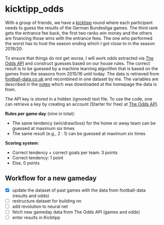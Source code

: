 # kicktipp_odds
With a group of friends, we have a [kicktipp](https://www.kicktipp.de/) round where each participant needs to guess the results of the German Bundesliga games. The third rank gets the entrance fee back, the first two ranks win money and the others are financing those wins with the entrance fees. The one who performed the worst has to host the season ending which I got close to in the season 2019/20.

To ensure that things do not get worse, I will work odds extracted via [The Odds API](https://the-odds-api.com/) and construct guesses based on our house rules. The correct result is to be guessed by a machine learning algorithm that is based on the games from the seasons from 2015/16 until today. The data is retrieved from [football-data.co.uk](http://www.football-data.co.uk/germanym.php) and recombined in one dataset by me. The variables are described in the [notes](http://www.football-data.co.uk/notes.txt) which was downloaded at the homepage the data is from.

The API key is stored in a hidden (ignored) text file. To use the code, one can retrieve a key by creating an account (Starter for free) at [The Odds API](https://the-odds-api.com/).

**Rules per game day** (nine in total):
- The same tendency (win/draw/loss) for the home or away team can be guessed at maximum six times
- The same result (e.g., 2 : 1) can be guessed at maximum six times

**Scoring system**:
- Correct tendency + correct goals per team: 3 points
- Correct tendency: 1 point
- Else, 0 points

## Workflow for a new gameday
- [x] update the dataset of past games with the data from football-data (results and odds)
- [ ] restructure dataset for building nn
- [ ] add revolution to neural net
- [ ] fetch new gameday data from The Odds API (games and odds)
- [ ] enter results in Kicktipp
